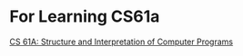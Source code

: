# For Learning CS61a

[CS 61A: Structure and Interpretation of Computer Programs](https://inst.eecs.berkeley.edu/~cs61a/sp21/ "CS 61A, Spring 2021课程官网")

